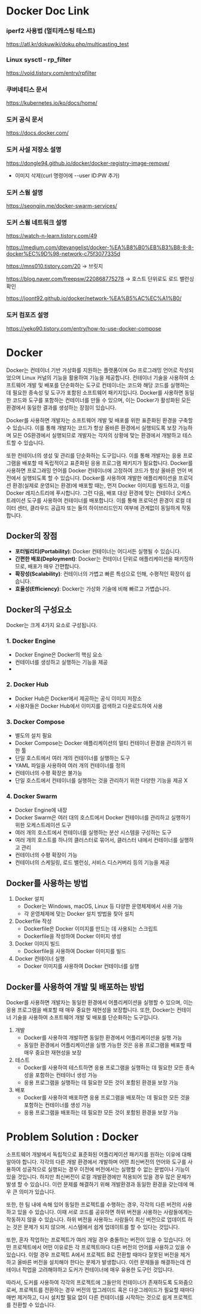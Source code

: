 # Docker Doc Link

### iperf2 사용법 (멀티캐스팅 테스트)
https://atl.kr/dokuwiki/doku.php/multicasting_test
### Linux sysctl - rp_filter
https://void.tistory.com/entry/rpfilter
### 쿠버네티스 문서
https://kubernetes.io/ko/docs/home/
### 도커 공식 문서
https://docs.docker.com/
### 도커 사설 저장소 설명
https://dongle94.github.io/docker/docker-registry-image-remove/ 
- 이미지 삭제(curl 명령어에 --user ID:PW 추가)
### 도커 스웜 설명
https://seongjin.me/docker-swarm-services/
### 도커 스웜 네트워크 설명
https://watch-n-learn.tistory.com/49

https://medium.com/dtevangelist/docker-%EA%B8%B0%EB%B3%B8-8-8-docker%EC%9D%98-network-c75f3077335d

https://mns010.tistory.com/20 -> 브릿지

https://blog.naver.com/freepsw/220868775278 -> 호스트 단위로도 로드 밸런싱 확인

https://joont92.github.io/docker/network-%EA%B5%AC%EC%A1%B0/
### 도커 컴포즈 설명
https://yeko90.tistory.com/entry/how-to-use-docker-compose

# Docker

Docker는 컨테이너 기반 가상화를 지원하는 플랫폼이며 Go 프로그래밍 언어로 작성되었으며 Linux 커널의 기능을 활용하여 기능을 제공합니다.  컨테이너 기술을 사용하여 소프트웨어 개발 및 배포를 단순화하는 도구로 컨테이너는 코드와 해당 코드를 실행하는 데 필요한 종속성 및 도구가 포함된 소프트웨어 패키지입니다. Docker를 사용하면 동일한 코드와 도구를 포함하는 컨테이너를 만들 수 있으며, 이는 Docker가 활성화된 모든 환경에서 동일한 결과를 생성하는 장점이 있습니다.

Docker를 사용하면 개발자는 소프트웨어 개발 및 배포를 위한 표준화된 환경을 구축할 수 있습니다. 이를 통해 개발자는 코드가 항상 올바른 환경에서 실행되도록 보장 가능하며 모든 OS환경에서 실행되므로 개발자는 각자의 상황에 맞는 환경에서 개발하고 테스트할 수 있습니다.

또한 컨테이너의 생성 및 관리를 단순화하는 도구입니다. 이를 통해 개발자는 응용 프로그램을 배포할 때 독립적이고 표준화된 응용 프로그램 패키지가 필요합니다. Docker를 사용하면 프로그래밍 언어를 Docker 컨테이너에 고정하여 코드가 항상 올바른 언어 버전에서 실행되도록 할 수 있습니다. Docker를 사용하여 개발한 애플리케이션을 프로덕션 환경(실제로 운영되는 환경)에 배포할 때는, 먼저 Docker 이미지를 빌드하고, 이를 Docker 레지스트리에 푸시합니다. 그런 다음, 배포 대상 환경에 맞는 컨테이너 오케스트레이션 도구를 사용하여 컨테이너를 배포합니다. 이를 통해 프로덕션 환경이 로컬 데이터 센터, 클라우드 공급자 또는 둘의 하이브리드인지 여부에 관계없이 동일하게 작동합니다.

## Docker의 장점

- **포터빌리티(Portability)**: Docker 컨테이너는 어디서든 실행될 수 있습니다.
- **간편한 배포(Deployment)**: Docker는 컨테이너 단위로 애플리케이션을 패키징하므로, 배포가 매우 간편합니다.
- **확장성(Scalability)**: 컨테이너의 가볍고 빠른 특성으로 인해, 수평적인 확장이 쉽습니다.
- **효율성(Efficiency)**: Docker는 가상화 기술에 비해 빠르고 가볍습니다.

## Docker의 구성요소

Docker는 크게 4가지 요소로 구성됩니다.

### 1. Docker Engine

- Docker Engine은 Docker의 핵심 요소
- 컨테이너를 생성하고 실행하는 기능을 제공
- 

### 2. Docker Hub

- Docker Hub은 Docker에서 제공하는 공식 이미지 저장소
- 사용자들은 Docker Hub에서 이미지를 검색하고 다운로드하여 사용

### 3. Docker Compose

- 별도의 설치 필요
- Docker Compose는 Docker 애플리케이션의 멀티 컨테이너 환경을 관리하기 위한 툴
- 단일 호스트에서 여러 개의 컨테이너를 실행하는 도구
- YAML 파일을 사용하여 여러 개의 컨테이너를 정의
- 컨테이너의 수평 확장은 불가능
- 단일 호스트에서 컨테이너를 실행하는 것을 관리하기 위한 다양한 기능을 제공 X

### 4. Docker Swarm

- Docker Engine에 내장
- Docker Swarm은 여러 대의 호스트에서 Docker 컨테이너를 관리하고 실행하기 위한 오케스트레이션 도구
- 여러 개의 호스트에서 컨테이너를 실행하는 분산 시스템을 구성하는 도구
- 여러 개의 호스트를 하나의 클러스터로 묶어서, 클러스터 내에서 컨테이너를 실행하고 관리
- 컨테이너의 수평 확장이 가능
- 컨테이너의 스케일링, 로드 밸런싱, 서비스 디스커버리 등의 기능을 제공

## Docker를 사용하는 방법

1. Docker 설치
   - Docker는 Windows, macOS, Linux 등 다양한 운영체제에서 사용 가능
   - 각 운영체제에 맞는 Docker 설치 방법을 찾아 설치
2. Dockerfile 작성
   - Dockerfile은 Docker 이미지를 만드는 데 사용되는 스크립트
   - Dockerfile을 작성하여 Docker 이미지 생성
3. Docker 이미지 빌드
   - Dockerfile을 사용하여 Docker 이미지를 빌드
4. Docker 컨테이너 실행
   - Docker 이미지를 사용하여 Docker 컨테이너를 실행

## Docker를 사용하여 개발 및 배포하는 방법
Docker를 사용하면 개발자는 동일한 환경에서 어플리케이션을 실행할 수 있으며, 이는 응용 프로그램을 배포할 때 매우 중요한 재현성을 보장합니다. 또한, Docker는 컨테이너 기술을 사용하여 소프트웨어 개발 및 배포를 단순화하는 도구입니다.

1. 개발
   - Docker를 사용하여 개발하면 동일한 환경에서 어플리케이션을 실행 가능
   - 동일한 환경에서 어플리케이션을 실행 가능한 것은 응용 프로그램을 배포할 때 매우 중요한 재현성을 보장
2. 테스트
   - Docker를 사용하여 테스트하면 응용 프로그램을 실행하는 데 필요한 모든 종속성을 포함하는 컨테이너 생성 가능
   - 응용 프로그램을 실행하는 데 필요한 모든 것이 포함된 환경을 보장 가능 
3. 배포
   - Docker를 사용하여 배포하면 응용 프로그램을 배포하는 데 필요한 모든 것을 포함하는 컨테이너를 생성 가능
   - 응용 프로그램을 배포하는 데 필요한 모든 것이 포함된 환경을 보장 가능

# Problem Solution : Docker
소프트웨어 개발에서 독립적으로 표준화된 어플리케이션 패키지를 원하는 이유에 대해 알아야 합니다. 각각의 다른 개발 환경에서 개발하며 어떤 최신버전의 언어와 도구를 사용하여 성공적으로 실행되는 경우 이전에 버전에서는 실행할 수 없는 문법이나 기능이 있을 것입니다. 하지만 최신버전이 로컬 개발환경에만 적용되어 있을 경우 많은 문제가 발생 할 수 있습니다. 이런 문제를 해결하기 위해 개발환경과 동일한 환경을 갖는데에 매우 큰 의미가 있습니다.

또한, 한 팀 내에 속해 있어 동일한 프로젝트를 수행하는 경우, 각각의 다른 버전의 사용하고 있을 수 있습니다. 이때 서로 코드를 공유하면 하위 버전을 사용하는 사람들에게는 작동하지 않을 수 있습니다. 하위 버전을 사용하느 사람들이 최신 버전으로 업데이트 하는 것은 문제가 되지 않으며. 시스템에서 쉽게 업데이트를 할 수 있다는 것입니다.

또한, 혼자 작업하는 프로젝트가 여러 개일 경우 충돌하는 버전이 있을 수 있습니다. 어떤 프로젝트에서 어떤 이유로든 각 프로젝트마다 다른 버전의 언어를 사용하고 있을 수 있습니다. 이럴 경우 프로젝트 A에서 프로젝트 B로 전환할 때마다 잘못된 버전을 제거하고 올바른 버전을 설치해야 한다는 문제가 발생합니다. 이런 문제들을 해결하는데 컨테이너 작업을 고려해야하고 도커가 컨테이너에 매우 유용한 도구인 것입니다.

따라서, 도커를 사용하여 각각의 프로젝트에 그들만의 컨테이너가 존재하도록 도와줌으로써, 프로젝트를 전환하는 경우 버전의 업그레이드 혹은 다운그레이드가 필요할 때마다 매번 제거하고, 다시 설치할 필요 없이 다른 컨테이너를 시작하는 것으로 쉽게 프로젝트를 전환할 수 있습니다.